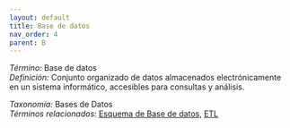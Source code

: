 ```yaml
---
layout: default
title: Base de datos
nav_order: 4
parent: B
---
```


*Término:* Base de datos  
*Definición:* Conjunto organizado de datos almacenados electrónicamente en un sistema informático, accesibles para consultas y análisis.

*Taxonomía:* Bases de Datos  
*Términos relacionados:* [Esquema de Base de datos](https://maleniski.github.io/diccionario-angl-tec-mx/docs/alfabeticamente/E/esquema-de-base-de-datos/), [ETL](https://maleniski.github.io/diccionario-angl-tec-mx/docs/alfabeticamente/E/etl/)
